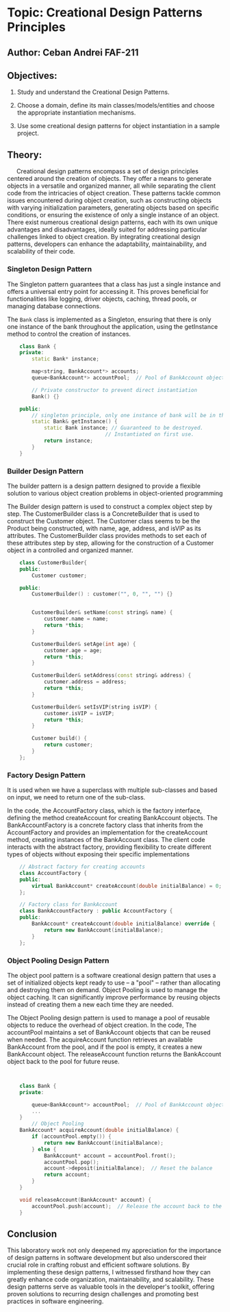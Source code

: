 # Topic: Creational Design Patterns Principles

## Author: Ceban Andrei FAF-211

## Objectives:

1. Study and understand the Creational Design Patterns.

2. Choose a domain, define its main classes/models/entities and choose the appropriate instantiation mechanisms.

3. Use some creational design patterns for object instantiation in a sample project.

## Theory:

&ensp; &ensp; Creational design patterns encompass a set of design principles centered around the creation of objects. They offer a means to generate objects in a versatile and organized manner, all while separating the client code from the intricacies of object creation. These patterns tackle common issues encountered during object creation, such as constructing objects with varying initialization parameters, generating objects based on specific conditions, or ensuring the existence of only a single instance of an object. There exist numerous creational design patterns, each with its own unique advantages and disadvantages, ideally suited for addressing particular challenges linked to object creation. By integrating creational design patterns, developers can enhance the adaptability, maintainability, and scalability of their code.


### Singleton Design Pattern

The Singleton pattern guarantees that a class has just a single instance and offers a universal entry point for accessing it. This proves beneficial for functionalities like logging, driver objects, caching, thread pools, or managing database connections.

The `Bank` class is implemented as a Singleton, ensuring that there is only one instance of the bank throughout the application, using the getInstance method to control the creation of instances.

```c++
    class Bank {
    private:
        static Bank* instance;

        map<string, BankAccount*> accounts;
        queue<BankAccount*> accountPool;  // Pool of BankAccount objects

        // Private constructor to prevent direct instantiation
        Bank() {}

    public:
        // singleton principle, only one instance of bank will be in this app
        static Bank& getInstance() {
            static Bank instance; // Guaranteed to be destroyed.
                                // Instantiated on first use.
            return instance;
        }
    }

```

### Builder Design Pattern

The builder pattern is a design pattern designed to provide a flexible solution to various object creation problems in object-oriented programming

The Builder design pattern is used to construct a complex object step by step. The CustomerBuilder class is a ConcreteBuilder that is used to construct the Customer object. The Customer class seems to be the Product being constructed, with name, age, address, and isVIP as its attributes. The CustomerBuilder class provides methods to set each of these attributes step by step, allowing for the construction of a Customer object in a controlled and organized manner.

```c++
    class CustomerBuilder{
    public:
        Customer customer;

    public:
        CustomerBuilder() : customer("", 0, "", "") {}


        CustomerBuilder& setName(const string& name) {
            customer.name = name;
            return *this;
        }

        CustomerBuilder& setAge(int age) {
            customer.age = age;
            return *this;
        }

        CustomerBuilder& setAddress(const string& address) {
            customer.address = address;
            return *this;
        }

        CustomerBuilder& setIsVIP(string isVIP) {
            customer.isVIP = isVIP;
            return *this;
        }

        Customer build() {
            return customer;
        }
    };
```

### Factory Design Pattern

It is used when we have a superclass with multiple sub-classes and based on input, we need to return one of the sub-class.

 In the code, the AccountFactory class, which is the factory interface, defining the method createAccount for creating BankAccount objects. The BankAccountFactory is a concrete factory class that inherits from the AccountFactory and provides an implementation for the createAccount method, creating instances of the BankAccount class.
 The client code interacts with the abstract factory, providing flexibility to create different types of objects without exposing their specific implementations

```c++
    // Abstract factory for creating accounts
    class AccountFactory {
    public:
        virtual BankAccount* createAccount(double initialBalance) = 0;
    };

    // Factory class for BankAccount
    class BankAccountFactory : public AccountFactory {
    public:
        BankAccount* createAccount(double initialBalance) override {
            return new BankAccount(initialBalance);
        }
    };

```

### Object Pooling Design Pattern

The object pool pattern is a software creational design pattern that uses a set of initialized objects kept ready to use – a "pool" – rather than allocating and destroying them on demand. 
Object Pooling is used to manage the object caching. It can significantly improve performance by reusing objects instead of creating them a new each time they are needed.

The Object Pooling design pattern is used to manage a pool of reusable objects to reduce the overhead of object creation. In the code,  The accountPool maintains a set of BankAccount objects that can be reused when needed. The acquireAccount function retrieves an available BankAccount from the pool, and if the pool is empty, it creates a new BankAccount object. The releaseAccount function returns the BankAccount object back to the pool for future reuse.

```c++


    class Bank {
    private:

        queue<BankAccount*> accountPool;  // Pool of BankAccount objects
        ...
    }
        // Object Pooling
    BankAccount* acquireAccount(double initialBalance) {
        if (accountPool.empty()) {
            return new BankAccount(initialBalance);
        } else {
            BankAccount* account = accountPool.front();
            accountPool.pop();
            account->deposit(initialBalance);  // Reset the balance
            return account;
        }
    }

    void releaseAccount(BankAccount* account) {
        accountPool.push(account);  // Release the account back to the pool
    }


```

## Conclusion

This laboratory work not only deepened my appreciation for the importance of design patterns in software development but also underscored their crucial role in crafting robust and efficient software solutions. By implementing these design patterns, I witnessed firsthand how they can greatly enhance code organization, maintainability, and scalability. These design patterns serve as valuable tools in the developer's toolkit, offering proven solutions to recurring design challenges and promoting best practices in software engineering.
